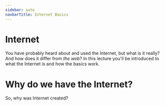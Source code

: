 ```yaml
---
sidebar: auto
navbarTitle: Internet Basics
---
```


# Internet
You have probably heard about and used the Internet, but what is it really? And how does it differ from *the web*? In this lecture you'll be introduced to what the Internet is and how the basics work.

# Why do we have the Internet?
So, why was Internet created?